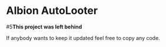 # Albion AutoLooter


#5**This project was left behind**

If anybody wants to keep it updated feel free to copy any code.
